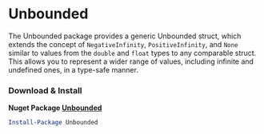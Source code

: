 # Unbounded
The Unbounded package provides a generic Unbounded<T> struct, which extends the concept of `NegativeInfinity`, `PositiveInfinity`, and `None` similar to values from the `double` and `float` types to any comparable struct. This allows you to represent a wider range of values, including infinite and undefined ones, in a type-safe manner.

### Download & Install
**Nuget Package [Unbounded](https://www.nuget.org/packages/Unbounded/)**

```powershell
Install-Package Unbounded
```
